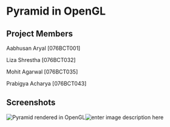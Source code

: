 # Pyramid in OpenGL
## Project Members
Aabhusan Aryal  [076BCT001]

Liza Shrestha [076BCT032]

Mohit Agarwal  [076BCT035]

Prabigya Acharya  [076BCT043]
## Screenshots
![Pyramid rendered in OpenGL](https://media.discordapp.net/attachments/948579639817801768/992785785105432666/unknown.png)![enter image description here](https://media.discordapp.net/attachments/948579639817801768/992785811034603540/unknown.png)
